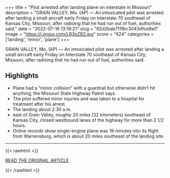 +++
title = "Pilot arrested after landing plane on interstate in Missouri"
description = "GRAIN VALLEY, Mo. (AP) — An intoxicated pilot was arrested after landing a small aircraft early Friday on Interstate 70 southeast of Kansas City, Missouri, after radioing that he had run out of fuel, authorities said."
date = "2022-07-16 13:19:21"
slug = "62d2bab711fbc3043dfce9a0"
image = "https://i.imgur.com/LR3gZB2.jpg"
score = "624"
categories = ['landing', 'minor', 'plane']
+++

GRAIN VALLEY, Mo. (AP) — An intoxicated pilot was arrested after landing a small aircraft early Friday on Interstate 70 southeast of Kansas City, Missouri, after radioing that he had run out of fuel, authorities said.

## Highlights

- Plane had a “minor collision” with a guardrail but otherwise didn’t hit anything, the Missouri State Highway Patrol says.
- The pilot suffered minor injuries and was taken to a hospital for treatment after his arrest.
- The landing about 2:30 a.m.
- east of Grain Valley, roughly 20 miles (32 kilometers) southeast of Kansas City, closed westbound lanes of the highway for more than 2 1/2 hours.
- Online records show single-engine plane was 19 minutes into its flight from Warrensburg, which is about 20 miles southeast of the landing site.

---

{{< rawhtml >}}
  <p class="article-category">
    <a target="_blank" href="https://apnews.com/f95ab03f5ca17efbd1388874660f70b5">READ THE ORIGINAL ARTICLE</a>
  </p>
{{< /rawhtml >}}

